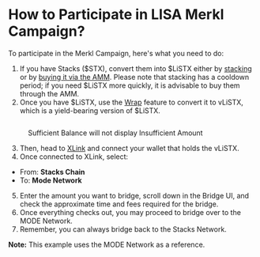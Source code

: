 # How to Participate in LISA Merkl Campaign?

To participate in the Merkl Campaign, here's what you need to do:&#x20;

1. If you have Stacks ($STX), convert them into $LiSTX either by [stacking](../features-how-tos/staking-stacking.md) or by [buying it via the AMM](https://app.alexlab.co/swap). Please note that stacking has a cooldown period; if you need $LiSTX more quickly, it is advisable to buy them through the AMM.
2. Once you have $LiSTX, use the [Wrap](../features-how-tos/wrapping-unwrapping.md) feature to convert it to vLiSTX, which is a yield-bearing version of $LiSTX.

<figure><img src="../.gitbook/assets/Screenshot 2024-10-22 at 10.24.56 PM.png" alt=""><figcaption><p>Sufficient Balance will not display Insufficient Amount</p></figcaption></figure>

3. Then, head to [XLink](https://app.xlink.network/bridge/cross-bridge) and connect your wallet that holds the vLiSTX.
4. Once connected to XLink, select:

* From: **Stacks Chain**&#x20;
* To: **Mode Network**

5. Enter the amount you want to bridge, scroll down in the Bridge UI, and check the approximate time and fees required for the bridge.
6. Once everything checks out, you may proceed to bridge over to the MODE Network.
7. Remember, you can always bridge back to the Stacks Network.

**Note:** This example uses the MODE Network as a reference.

